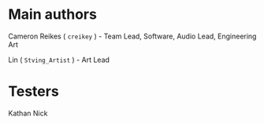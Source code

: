 # Main authors

Cameron Reikes ( `creikey` ) - Team Lead, Software, Audio Lead, Engineering Art

Lin ( `Stving_Artist` ) - Art Lead

# Testers

Kathan
Nick
